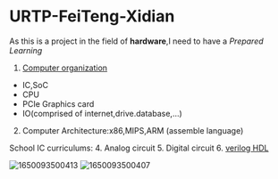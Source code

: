 # URTP-FeiTeng-Xidian
As this is a project in the field of **hardware**,I need to have a _Prepared Learning_

1. [Computer organization](https://www.coursera.org/learn/jisuanji-zucheng?)
- IC,SoC
- CPU
- PCIe Graphics card
- IO(comprised of internet,drive.database,...)
2. Computer Architecture:x86,MIPS,ARM (assemble language)


School IC curriculums:
4. Analog circuit
5. Digital circuit
6. [verilog HDL](https://hdlbits.01xz.net/wiki/Main_Page)

![1650093500413](https://user-images.githubusercontent.com/94885426/163666367-e095df95-682e-4424-bde6-e28f776d9a0f.jpg)
![1650093500407](https://user-images.githubusercontent.com/94885426/163666370-b804d586-ecc9-4cba-9d70-1b3bbaf3da00.jpg)
